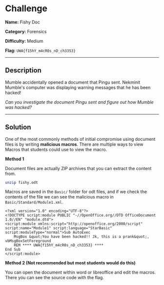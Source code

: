 # Challenge

**Name:** Fishy Doc

**Category:** Forensics

**Difficulty:** Medium

**Flag:** `UWA{f15hY_m4cR0s_nD_ch3353}`

---

## Description

Mumble accidentally opened a document that Pingu sent. Nekminit Mumble's computer was displaying warning messages that he has been hacked!

*Can you investigate the document Pingu sent and figure out how Mumble was hacked?*

---

## Solution

One of the most commonly methods of initial compromise using document files is by writing **malicious macros**. There are multiple ways to view Macros that students could use to view the macro.

**Method 1**

Document files are actually ZIP archives that you can extract the content from.

```bash
unzip fishy.odt
```

Macros are saved in the `Basic/` folder for odt files, and if we check the contents of the file we can see the malicious macro in `Basic/Standard/Module1.xml`.

```
<?xml version="1.0" encoding="UTF-8"?>
<!DOCTYPE script:module PUBLIC "-//OpenOffice.org//DTD OfficeDocument 1.0//EN" "module.dtd">
<script:module xmlns:script="http://openoffice.org/2000/script" script:name="Module1" script:language="StarBasic" script:moduleType="normal">Sub AutoExec
	MsgBox &quot;You have been hacked!! Jk, this is a prank&quot;, vbMsgBoxSetForeground
	REM **** UWA{f15hY_m4cR0s_nD_ch3353} ****
End Sub
</script:module>
```

**Method 2 (Not recommended but most students would do this)**

You can open the document within word or libreoffice and edit the macros. There you can see the source code with the flag.

